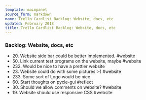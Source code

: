 ```yaml
---
template: mainpanel
source_form: markdown
name: Trello Cardlist Backlog: Website, docs, etc
updated: February 2018
title: Trello Cardlist Backlog: Website, docs, etc
---
```

### Backlog: Website, docs, etc

* 20\. Website side bar could be better implemented. #website
* 50\. Link current test programs on the website, maybe #website
* 232\. Would be nice to have a prettier website
* 23\. Website could do with some pictures :-) #website
* 233\. Some sort of Logo would be nice
* 60\. Start thoughts on pyxie-gui #reflect
* 30\. Should we allow comments on website? #website
* 19\. Website should use responsive CSS #website

